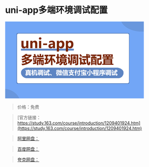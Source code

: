 # uni-app多端环境调试配置

![img](../../../assets/study163/free/20a7a81520594bf1879a2ff0cb6becc6.png)

> 价格：免费

> [官方链接：https://study.163.com/course/introduction/1209401924.htm](https://study.163.com/course/introduction/1209401924.htm)

> [阿里网盘：]()

> [百度网盘：]()

> [夸克网盘：]()
